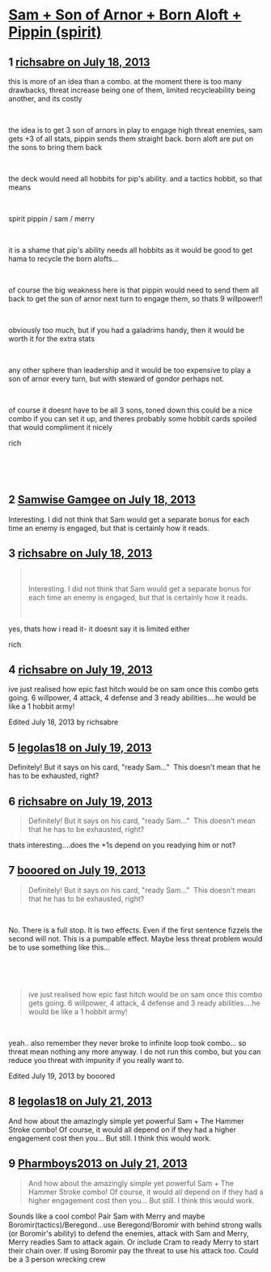 # [Sam + Son of Arnor + Born Aloft + Pippin (spirit)](https://community.fantasyflightgames.com/topic/86611-sam-son-of-arnor-born-aloft-pippin-spirit/)

## 1 [richsabre on July 18, 2013](https://community.fantasyflightgames.com/topic/86611-sam-son-of-arnor-born-aloft-pippin-spirit/?do=findComment&comment=816997)

this is more of an idea than a combo. at the moment there is too many drawbacks, threat increase being one of them, limited recycleability being another, and its costly

 

the idea is to get 3 son of arnors in play to engage high threat enemies, sam gets +3 of all stats, pippin sends them straight back. born aloft are put on the sons to bring them back

 

the deck would need all hobbits for pip's ability. and a tactics hobbit, so that means

 

spirit pippin / sam / merry

 

it is a shame that pip's ability needs all hobbits as it would be good to get hama to recycle the born alofts...

 

of course the big weakness here is that pippin would need to send them all back to get the son of arnor next turn to engage them, so thats 9 willpower!!

 

obviously too much, but if you had a galadrims handy, then it would be worth it for the extra stats

 

any other sphere than leadership and it would be too expensive to play a son of arnor every turn, but with steward of gondor perhaps not.

 

of course it doesnt have to be all 3 sons, toned down this could be a nice combo if you can set it up, and theres probably some hobbit cards spoiled that would compliment it nicely

rich

 

 

## 2 [Samwise Gamgee on July 18, 2013](https://community.fantasyflightgames.com/topic/86611-sam-son-of-arnor-born-aloft-pippin-spirit/?do=findComment&comment=817069)

Interesting. I did not think that Sam would get a separate bonus for each time an enemy is engaged, but that is certainly how it reads.


## 3 [richsabre on July 18, 2013](https://community.fantasyflightgames.com/topic/86611-sam-son-of-arnor-born-aloft-pippin-spirit/?do=findComment&comment=817082)

>  
> 
> Interesting. I did not think that Sam would get a separate bonus for each time an enemy is engaged, but that is certainly how it reads.
> 
>  

yes, thats how i read it- it doesnt say it is limited either

rich

## 4 [richsabre on July 19, 2013](https://community.fantasyflightgames.com/topic/86611-sam-son-of-arnor-born-aloft-pippin-spirit/?do=findComment&comment=817150)

ive just realised how epic fast hitch would be on sam once this combo gets going. 6 willpower, 4 attack, 4 defense and 3 ready abilities....he would be like a 1 hobbit army!

Edited July 18, 2013 by richsabre

## 5 [legolas18 on July 19, 2013](https://community.fantasyflightgames.com/topic/86611-sam-son-of-arnor-born-aloft-pippin-spirit/?do=findComment&comment=817171)

Definitely! But it says on his card, "ready Sam..."  This doesn't mean that he has to be exhausted, right?

## 6 [richsabre on July 19, 2013](https://community.fantasyflightgames.com/topic/86611-sam-son-of-arnor-born-aloft-pippin-spirit/?do=findComment&comment=817175)

> Definitely! But it says on his card, "ready Sam..."  This doesn't mean that he has to be exhausted, right?

thats interesting....does the +1s depend on you readying him or not?

## 7 [booored on July 19, 2013](https://community.fantasyflightgames.com/topic/86611-sam-son-of-arnor-born-aloft-pippin-spirit/?do=findComment&comment=817224)

> Definitely! But it says on his card, "ready Sam..."  This doesn't mean that he has to be exhausted, right?

 

No. There is a full stop. It is two effects. Even if the first sentence fizzels the second will not. This is a pumpable effect. Maybe less threat problem would be to use something like this...

 

 

> ive just realised how epic fast hitch would be on sam once this combo gets going. 6 willpower, 4 attack, 4 defense and 3 ready abilities....he would be like a 1 hobbit army!

 

yeah.. also remember they never broke to infinite loop took combo... so threat mean nothing any more anyway. I do not run this combo, but you can reduce you threat with impunity if you really want to.

Edited July 19, 2013 by booored

## 8 [legolas18 on July 21, 2013](https://community.fantasyflightgames.com/topic/86611-sam-son-of-arnor-born-aloft-pippin-spirit/?do=findComment&comment=818558)

And how about the amazingly simple yet powerful Sam + The Hammer Stroke combo! Of course, it would all depend on if they had a higher engagement cost then you... But still. I think this would work.

## 9 [Pharmboys2013 on July 21, 2013](https://community.fantasyflightgames.com/topic/86611-sam-son-of-arnor-born-aloft-pippin-spirit/?do=findComment&comment=818604)

> And how about the amazingly simple yet powerful Sam + The Hammer Stroke combo! Of course, it would all depend on if they had a higher engagement cost then you... But still. I think this would work.

Sounds like a cool combo! Pair Sam with Merry and maybe Boromir(tactics)/Beregond...use Beregond/Boromir with behind strong walls (or Boromir's ability) to defend the enemies, attack with Sam and Merry, Merry readies Sam to attack again. Or include Cram to ready Merry to start their chain over. If using Boromir pay the threat to use his attack too. Could be a 3 person wrecking crew

